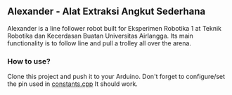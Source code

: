 ## Alexander - Alat Extraksi Angkut Sederhana

Alexander is a line follower robot built for Eksperimen Robotika 1 at Teknik Robotika dan Kecerdasan Buatan Universitas Airlangga. Its main functionality is to follow line and pull a trolley all over the arena.

### How to use?

Clone this project and push it to your Arduino. Don't forget to configure/set the pin used in [constants.cpp](constants.cpp) It should work.